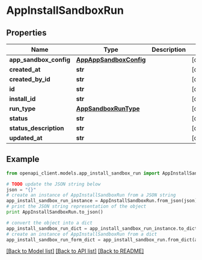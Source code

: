 # AppInstallSandboxRun


## Properties

Name | Type | Description | Notes
------------ | ------------- | ------------- | -------------
**app_sandbox_config** | [**AppAppSandboxConfig**](AppAppSandboxConfig.md) |  | [optional] 
**created_at** | **str** |  | [optional] 
**created_by_id** | **str** |  | [optional] 
**id** | **str** |  | [optional] 
**install_id** | **str** |  | [optional] 
**run_type** | [**AppSandboxRunType**](AppSandboxRunType.md) |  | [optional] 
**status** | **str** |  | [optional] 
**status_description** | **str** |  | [optional] 
**updated_at** | **str** |  | [optional] 

## Example

```python
from openapi_client.models.app_install_sandbox_run import AppInstallSandboxRun

# TODO update the JSON string below
json = "{}"
# create an instance of AppInstallSandboxRun from a JSON string
app_install_sandbox_run_instance = AppInstallSandboxRun.from_json(json)
# print the JSON string representation of the object
print AppInstallSandboxRun.to_json()

# convert the object into a dict
app_install_sandbox_run_dict = app_install_sandbox_run_instance.to_dict()
# create an instance of AppInstallSandboxRun from a dict
app_install_sandbox_run_form_dict = app_install_sandbox_run.from_dict(app_install_sandbox_run_dict)
```
[[Back to Model list]](../README.md#documentation-for-models) [[Back to API list]](../README.md#documentation-for-api-endpoints) [[Back to README]](../README.md)


